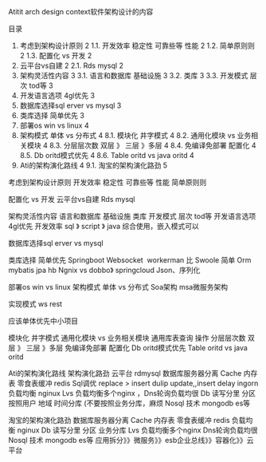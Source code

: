 Atitit arch design context软件架构设计的内容

目录
1. 考虑到架构设计原则	2
1.1. 开发效率  稳定性 可靠些等 性能	2
1.2. 简单原则则	2
1.3. 配置化 vs 开发	2
2. 云平台vs自建	2
2.1. Rds mysql	2
3. 架构灵活性内容	3
3.1. 语言和数据库 基础设施	3
3.2. 类库	3
3.3. 开发模式 层次 tod等	3
4. 开发语言选项 4gl优先	3
5. 数据库选择sql erver vs mysql	3
6. 类库选择 简单优先	3
7. 部署os win vs linux	4
8. 架构模式   单体 vs 分布式	4
8.1. 模块化  井字模式	4
8.2. 通用化模块 vs 业务相关模块	4
8.3. 分层层次数 双层 》 三层 》多层	4
8.4. 免编译免部署 配置化	4
8.5. Db oritd模式优先	4
8.6. Table oritd vs java oritd	4
9. Ati的架构演化路线	4
9.1. 淘宝的架构演化路劲	5

考虑到架构设计原则
开发效率  稳定性 可靠些等 性能
简单原则则



配置化 vs 开发
云平台vs自建
Rds mysql

架构灵活性内容
语言和数据库 基础设施
类库
开发模式 层次 tod等
开发语言选项 4gl优先
开发效率 sql 》 script 》 java
综合使用，嵌入模式可以

数据库选择sql erver vs mysql

类库选择 简单优先
Springboot
Websocket  workerman 比 Swoole 简单
Orm mybatis jpa hb 
Ngnix vs dobbo》 springcloud
Json、序列化 

部署os win vs linux
架构模式   单体 vs 分布式
Soa架构  msa微服务架构

实现模式  ws rest 

应该单体优先中小项目

模块化  井字模式
通用化模块 vs 业务相关模块
通用库表查询 操作
分层层次数 双层 》 三层 》多层
免编译免部署 配置化
Db oritd模式优先
Table oritd vs java oritd

Ati的架构演化路线
架构演化路劲
云平台 rdmysql 
数据库服务器分离
Cache 内存表  零食表缓冲 redis
Sql调优 replace > insert dulip update,,insert delay  ingorn
负载均衡 nginux Lvs 负载均衡多个nginx ，Dns轮询负载均很
Db 读写分里
分区
按照用户 地域 时间分库  (不要按照业务分库，麻烦
Nosql 技术 mongodb es等

淘宝的架构演化路劲
数据库服务器分离
Cache 内存表  零食表缓冲 redis
负载均衡 nginux
Db 读写分里
分区
业务分库
Lvs 负载均衡多个nginx
Dns轮询负载均很
Nosql 技术 mongodb es等
应用拆分》》微服务》》esb企业总线》》容器化》》云平台



